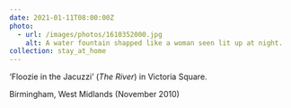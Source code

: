 ```yaml
---
date: 2021-01-11T08:00:00Z
photo:
  - url: /images/photos/1610352000.jpg
    alt: A water fountain shapped like a woman seen lit up at night.
collection: stay_at_home
---
```

‘Floozie in the Jacuzzi’ (<cite>The River</cite>) in Victoria Square.

Birmingham, West Midlands (November 2010)
